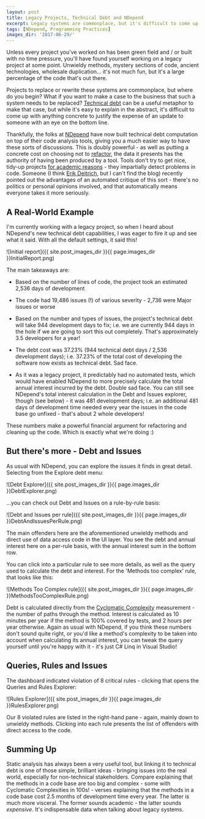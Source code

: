 ```yaml
---
layout: post
title: Legacy Projects, Technical Debt and NDepend
excerpt: Legacy systems are commonplace, but it's difficult to come up with anything concrete to justify the expense of an update to someone with an eye on the bottom line. Thankfully, the folks at NDepend have now built technical debt computation on top of their code analysis tools, giving you a much easier way to have these sorts of discussions. Here's a real-world example.
tags: [NDepend, Programming Practices]
images_dir: '2017-06-29/'
---
```


Unless every project you've worked on has been green field and / or built with no time pressure,
you'll have found yourself working on a legacy project at some point. Unwieldy methods, mystery 
sections of code, ancient technologies, wholesale duplication... it's not much fun, but it's a 
large percentage of the code that's out there.

Projects to replace or rewrite these systems are commonplace, but where do you begin? What if 
you want to make a case to the business that such a system needs to be replaced? 
[Technical debt](https://en.wikipedia.org/wiki/Technical_debt) can be a useful metaphor to make 
that case, but while it's easy to explain in the abstract, it's difficult to come up with anything 
concrete to justify the expense of an update to someone with an eye on the bottom line.

Thankfully, the folks at [NDepend](https://www.ndepend.com) have now built technical debt computation 
on top of their code analysis tools, giving you a much easier way to have these sorts of discussions. 
This is doubly powerful - as well as putting a concrete cost on choosing not to 
[refactor](https://en.wikipedia.org/wiki/Code_refactoring), the data it presents has the authority of 
having been produced by a tool. Tools don't try to get nice, tidy-up projects 
[for academic reasons](https://codesqueeze.com/refactorbation) - they impartially detect problems in 
code. Someone (I think [Erik Deitrich](https://daedtech.com), but I can't find the blog) recently pointed 
out the advantages of an automated critique of this sort - there's no politics or personal opinions involved, 
and that automatically means everyone takes it more seriously.

## A Real-World Example

I'm currently working with a legacy project, so when I heard about NDepend's new technical debt 
capabilities, I was eager to fire it up and see what it said. With all the default settings, it said 
this!

![Initial report]({{ site.post_images_dir }}{{ page.images_dir }}InitialReport.png)

The main takeaways are:

- Based on the number of lines of code, the project took an estimated 2,536 days of development 

- The code had 19,486 issues (!) of various severity - 2,736 were Major issues or worse 

- Based on the number and types of issues, the project's technical debt will take 944 development
  days to fix; i.e. we are currently 944 days in the hole if we are going to sort this out completely. 
  That's approximately 3.5 developers for a year! 

- The debt cost was 37.23% (944 technical debt days / 2,536 development days); i.e. 37.23% of the 
  total cost of developing the software now exists as technical debt. Sad face. 

- As it was a legacy project, it predictably had no automated tests, which would have enabled NDepend 
  to more precisely calculate the total annual interest incurred by the debt. Double sad face. You 
  can still see NDepend's total interest calculation in the Debt and Issues explorer, though (see 
  below) - it was 481 development days; i.e. an additional 481 days of development time needed every
  year the issues in the code base go unfixed - that's about 2 whole developers!

These numbers make a powerful financial argument for refactoring and cleaning up the code. Which is 
exactly what we're doing :)

## But there's more - Debt and Issues

As usual with NDepend, you can explore the issues it finds in great detail. Selecting from the 
Explore debt menu:

![Debt Explorer]({{ site.post_images_dir }}{{ page.images_dir }}DebtExplorer.png)

...you can check out Debt and Issues on a rule-by-rule basis:

![Debt and Issues per rule]({{ site.post_images_dir }}{{ page.images_dir }}DebtAndIssuesPerRule.png)

The main offenders here are the aforementioned unwieldy methods and direct use of data access code 
in the UI layer. You see the debt and annual interest here on a per-rule basis, with the annual 
interest sum in the bottom row.

You can click into a particular rule to see more details, as well as the query used to calculate the 
debt and interest. For the 'Methods too complex' rule, that looks like this:

![Methods Too Complex rule]({{ site.post_images_dir }}{{ page.images_dir }}MethodsTooComplexRule.png)

Debt is calculated directly from the [Cyclomatic Complexity](https://en.wikipedia.org/wiki/Cyclomatic_complexity) 
measurement - the number of paths through the method. Interest is calculated as 10 minutes per year 
if the method is 100% covered by tests, and 2 hours per year otherwise. Again as usual with NDepend, 
if you think these numbers don't sound quite right, or you'd like a method's complexity to be taken 
into account when calculating its annual interest, you can tweak the query yourself until you're happy 
with it - it's just C# Linq in Visual Studio!

## Queries, Rules and Issues

The dashboard indicated violation of 8 critical rules - clicking that opens the Queries and Rules Explorer:

![Rules Explorer]({{ site.post_images_dir }}{{ page.images_dir }}RulesExplorer.png)

Our 8 violated rules are listed in the right-hand pane - again, mainly down to unwieldy methods. 
Clicking into each rule presents the list of offenders with direct access to the code.

## Summing Up

Static analysis has always been a very useful tool, but linking it to technical debt is one of those 
simple, brilliant ideas - bringing issues into the real world, especially for non-technical stakeholders. 
Compare explaining that the methods in a code base are too big and complex - some with Cyclomatic 
Complexities in 100s! - verses explaining that the methods in a code base cost 2.5 months of development 
time every year. The latter is much more visceral. The former sounds academic - the latter sounds 
_expensive_. It's indispensable data when talking about legacy systems.
